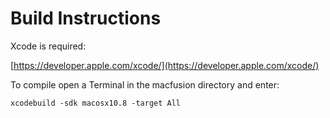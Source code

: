 Build Instructions
===================

Xcode is required:

[https://developer.apple.com/xcode/](https://developer.apple.com/xcode/)

To compile open a Terminal in the macfusion directory and enter:

`xcodebuild -sdk macosx10.8 -target All`
